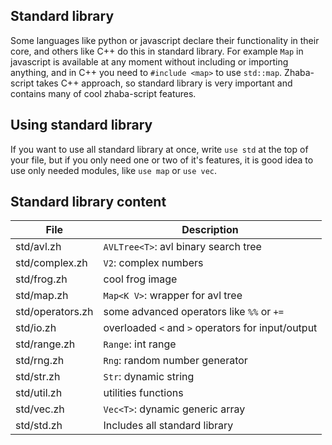 ## Standard library

Some languages like python or javascript declare their functionality in their core, and others like C++ do this in standard library. For example `Map` in javascript is available at any moment without including or importing anything, and in C++ you need to `#include <map>` to use `std::map`. Zhaba-script takes C++ approach, so standard library is very important and contains many of cool zhaba-script features.

## Using standard library

If you want to use all standard library at once, write `use std` at the top of your file, but if you only need one or two of it's features, it is good idea to use only needed modules, like `use map` or `use vec`.

## Standard library content

| File             | Description                                       |
| ---------------- | ------------------------------------------------- |
| std/avl.zh       | `AVLTree<T>`: avl binary search tree              |
| std/complex.zh   | `V2`: complex numbers                             |
| std/frog.zh      | cool frog image                                   |
| std/map.zh       | `Map<K V>`: wrapper for avl tree                  |
| std/operators.zh | some advanced operators like `%%` or `+=`         |
| std/io.zh        | overloaded `<` and `>` operators for input/output |
| std/range.zh     | `Range`: int range                                |
| std/rng.zh       | `Rng`: random number generator                    |
| std/str.zh       | `Str`: dynamic string                             |
| std/util.zh      | utilities functions                               |
| std/vec.zh       | `Vec<T>`: dynamic generic array                   |
| std/std.zh       | Includes all standard library                     |
